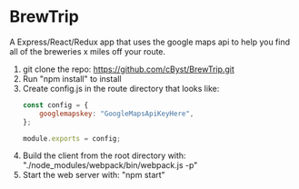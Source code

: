 # BrewTrip
A Express/React/Redux app that uses the google maps api to help you find all of the breweries x miles off your route.

1. git clone the repo: https://github.com/cByst/BrewTrip.git 
2. Run "npm install" to install
3. Create config.js in the route directory that looks like:
    ```javascript
    const config = {
        googlemapskey: "GoogleMapsApiKeyHere",
    };

    module.exports = config;
    ```
4. Build the client from the root directory with: "./node_modules/webpack/bin/webpack.js -p" 
5. Start the web server with: "npm start"
